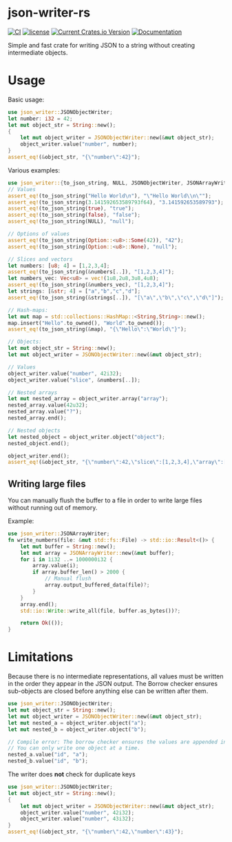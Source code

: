 # json-writer-rs

[![CI](https://github.com/zotta/json-writer-rs/actions/workflows/ci.yaml/badge.svg)](https://github.com/zotta/json-writer-rs/actions/workflows/ci.yaml)
[![license](https://img.shields.io/github/license/zotta/json-writer-rs?color=blue)](./LICENSE)
[![Current Crates.io Version](https://img.shields.io/crates/v/json-writer.svg)](https://crates.io/crates/json-writer)
[![Documentation](https://docs.rs/json-writer/badge.svg)](https://docs.rs/json-writer)


 Simple and fast crate for writing JSON to a string without creating intermediate objects.

# Usage

Basic usage:
```rust
use json_writer::JSONObjectWriter;
let number: i32 = 42;
let mut object_str = String::new();
{
    let mut object_writer = JSONObjectWriter::new(&mut object_str);
    object_writer.value("number", number);
}
assert_eq!(&object_str, "{\"number\":42}");
```

Various examples:

```rust
use json_writer::{to_json_string, NULL, JSONObjectWriter, JSONArrayWriter };
// Values
assert_eq!(to_json_string("Hello World\n"), "\"Hello World\\n\"");
assert_eq!(to_json_string(3.141592653589793f64), "3.141592653589793");
assert_eq!(to_json_string(true), "true");
assert_eq!(to_json_string(false), "false");
assert_eq!(to_json_string(NULL), "null");

// Options of values
assert_eq!(to_json_string(Option::<u8>::Some(42)), "42");
assert_eq!(to_json_string(Option::<u8>::None), "null");

// Slices and vectors
let numbers: [u8; 4] = [1,2,3,4];
assert_eq!(to_json_string(&numbers[..]), "[1,2,3,4]");
let numbers_vec: Vec<u8> = vec!(1u8,2u8,3u8,4u8);
assert_eq!(to_json_string(&numbers_vec), "[1,2,3,4]");
let strings: [&str; 4] = ["a","b","c","d"];
assert_eq!(to_json_string(&strings[..]), "[\"a\",\"b\",\"c\",\"d\"]");

// Hash-maps:
let mut map = std::collections::HashMap::<String,String>::new();
map.insert("Hello".to_owned(), "World".to_owned());
assert_eq!(to_json_string(&map), "{\"Hello\":\"World\"}");

// Objects:
let mut object_str = String::new();
let mut object_writer = JSONObjectWriter::new(&mut object_str);

// Values
object_writer.value("number", 42i32);
object_writer.value("slice", &numbers[..]);

// Nested arrays
let mut nested_array = object_writer.array("array");
nested_array.value(42u32);
nested_array.value("?");
nested_array.end();

// Nested objects
let nested_object = object_writer.object("object");
nested_object.end();

object_writer.end();
assert_eq!(&object_str, "{\"number\":42,\"slice\":[1,2,3,4],\"array\":[42,\"?\"],\"object\":{}}");
```

## Writing large files

You can manually flush the buffer to a file in order to write large files without running out of memory.

Example:

```rust
use json_writer::JSONArrayWriter;
fn write_numbers(file: &mut std::fs::File) -> std::io::Result<()> {
    let mut buffer = String::new();
    let mut array = JSONArrayWriter::new(&mut buffer);
    for i in 1i32 ..= 1000000i32 {
        array.value(i);
        if array.buffer_len() > 2000 {
            // Manual flush
            array.output_buffered_data(file)?;
        }
    }
    array.end();
    std::io::Write::write_all(file, buffer.as_bytes())?;

    return Ok(());
}
```

# Limitations

Because there is no intermediate representations, all values must be written in the order they appear in the JSON output.
The Borrow checker ensures sub-objects are closed before anything else can be written after them.
```rust compile_fail
use json_writer::JSONObjectWriter;
let mut object_str = String::new();
let mut object_writer = JSONObjectWriter::new(&mut object_str);
let mut nested_a = object_writer.object("a");
let mut nested_b = object_writer.object("b");

// Compile error: The borrow checker ensures the values are appended in the correct order.
// You can only write one object at a time.
nested_a.value("id", "a");
nested_b.value("id", "b");
```

The writer does **not** check for duplicate keys

```rust
use json_writer::JSONObjectWriter;
let mut object_str = String::new();
{
    let mut object_writer = JSONObjectWriter::new(&mut object_str);
    object_writer.value("number", 42i32);
    object_writer.value("number", 43i32);
}
assert_eq!(&object_str, "{\"number\":42,\"number\":43}");
```

